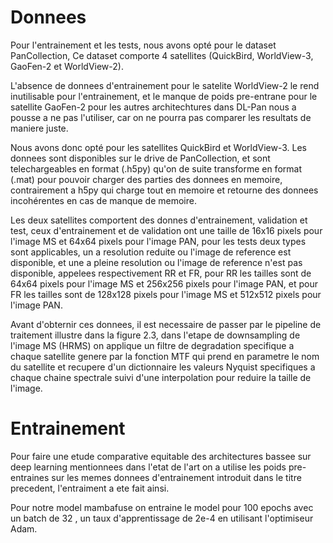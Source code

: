 # Donnees
Pour l'entrainement et les tests, nous avons opté pour le dataset PanCollection, Ce dataset comporte 4 satellites (QuickBird, WorldView-3, GaoFen-2 et WorldView-2). 

L'absence de donnees d'entrainement pour le satelite WorldView-2 le rend inutilisable pour l'entrainement, et le manque de poids pre-entrane pour le satellite GaoFen-2 pour les autres architechtures dans DL-Pan nous a pousse a ne pas l'utiliser, car on ne pourra pas comparer les resultats de maniere juste. 

Nous avons donc opté pour les satellites QuickBird et WorldView-3. Les donnees sont disponibles sur le drive de PanCollection, et sont telechargeables en format (.h5py) qu'on de suite transforme en format (.mat) pour pouvoir charger des parties des donnees en memoire, contrairement a h5py qui charge tout en memoire et retourne des donnees incohérentes en cas de manque de memoire.

Les deux satellites comportent des donnes d'entrainement, validation et test, ceux d'entrainement et de validation ont une taille de 16x16 pixels pour l'image MS et 64x64 pixels pour l'image PAN, pour les tests deux types sont applicables, un a resolution reduite ou l'image de reference est disponible, et une a pleine resolution ou l'image de reference n'est pas disponible, appelees respectivement RR et FR, pour RR les tailles sont de 64x64 pixels pour l'image MS et 256x256 pixels pour l'image PAN, et pour FR les tailles sont de 128x128 pixels pour l'image MS et 512x512 pixels pour l'image PAN.

Avant d'obternir ces donnees, il est necessaire de passer par le pipeline de traitement illustre dans la figure 2.3, dans l'etape de downsampling de l'image MS (HRMS) on applique un filtre de degradation specifique a chaque satellite genere par la fonction MTF qui prend en parametre le nom du satellite et recupere d'un dictionnaire les valeurs Nyquist specifiques a chaque chaine spectrale suivi d'une interpolation pour reduire la taille de l'image.

# Entrainement
Pour faire une etude comparative equitable des architectures bassee sur deep learning mentionnees dans l'etat de l'art on a utilise les poids pre-entraines sur les memes donnees d'entrainement introduit dans le titre precedent, l'entraiment a ete fait ainsi.

Pour notre model mambafuse on entraine le model pour 100 epochs avec un batch de 32 , un taux d'apprentissage de 2e-4 en utilisant l'optimiseur Adam.